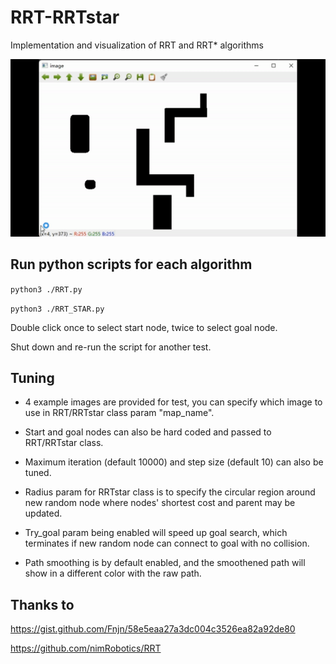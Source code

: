 # RRT-RRTstar
Implementation and visualization of RRT and RRT* algorithms

<img src="https://github.com/EdisonPricehan/RRT-RRTstar/blob/9afc7fba70e8e36014210b50fbec9068f6c83861/videos/rrt-try-goal.gif" alt="show" />

## Run python scripts for each algorithm

`python3 ./RRT.py`

`python3 ./RRT_STAR.py`

Double click once to select start node, twice to select goal node. 

Shut down and re-run the script for another test.

## Tuning

* 4 example images are provided for test, you can specify which image to use in RRT/RRTstar class param "map_name".

* Start and goal nodes can also be hard coded and passed to RRT/RRTstar class.

* Maximum iteration (default 10000) and step size (default 10) can also be tuned.

* Radius param for RRTstar class is to specify the circular region around new random node where nodes' shortest cost and parent may be updated.

* Try_goal param being enabled will speed up goal search, which terminates if new random node can connect to goal with no collision.

* Path smoothing is by default enabled, and the smoothened path will show in a different color with the raw path.

## Thanks to

https://gist.github.com/Fnjn/58e5eaa27a3dc004c3526ea82a92de80

https://github.com/nimRobotics/RRT
